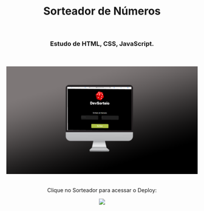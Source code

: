 <h1 align="center">
  Sorteador de Números</h1>
<br>
<h3 align="center">Estudo de HTML, CSS, JavaScript.</h3>
<br>
<br>

<div align="center">
  <img width="800px" src="assets/Novo Projeto (3).png" />
</div>
<br>
<div align="center">
  
  <p>Clique no Sorteador para acessar o Deploy:</p>
<a href="https://sortearzucchi.netlify.app/" target="_blank"><img width= "100" src="https://encrypted-tbn0.gstatic.com/images?q=tbn:ANd9GcSVoGhYc2wbmZocZ1_-E5BmsxFASljGqheV1w&s"></a>
</div>
